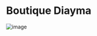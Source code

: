 # Boutique Diayma
![image](https://github.com/user-attachments/assets/ffc35de6-c197498c-bab3-05991223f225)
 
